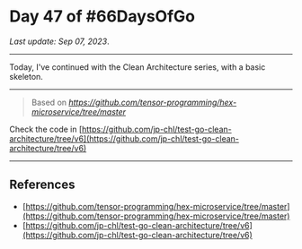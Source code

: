 # Day 47 of #66DaysOfGo

_Last update:  Sep 07, 2023_.

---

Today, I've continued with the Clean Architecture series, with a basic skeleton.

---

> Based on _https://github.com/tensor-programming/hex-microservice/tree/master_

Check the code in [https://github.com/jp-chl/test-go-clean-architecture/tree/v6](https://github.com/jp-chl/test-go-clean-architecture/tree/v6)

---

## References

- [https://github.com/tensor-programming/hex-microservice/tree/master](https://github.com/tensor-programming/hex-microservice/tree/master)
- [https://github.com/jp-chl/test-go-clean-architecture/tree/v6](https://github.com/jp-chl/test-go-clean-architecture/tree/v6)
